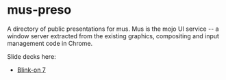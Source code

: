 # mus-preso
A directory of public presentations for mus. Mus is the mojo UI service -- a window
server extracted from the existing graphics, compositing and input management
code in Chrome. 

Slide decks here:
*  [Blink-on 7](https://cdn.rawgit.com/chromium/mus-preso/a5701889/blinkon/index.html)
